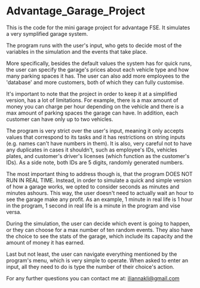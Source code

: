 # Advantage_Garage_Project
This is the code for the mini garage project for advantage FSE. It simulates a very symplified garage system.



The program runs with the user's input, who gets to decide most of the variables in the simulation and the events that take place.

More specifically, besides the default values the system has for quick runs, the user can specify the garage's prices about each vehicle type and how many parking spaces it has. The user can also add more employees to the 'database' and more customers, both of which they can fully customise.

It's important to note that the project in order to keep it at a simplified version, has a lot of limitations. For example, there is a max amount of money you can charge per hour depending on the vehicle and there is a max amount of parking spaces the garage can have. In addition, each customer can have only up to two vehicles.

The program is very strict over the user's input, meaning it only accepts values that correspond to its tasks and it has restrictions on string inputs (e.g. names can't have numbers in them). It is also, very careful not to have any duplicates in cases it shouldn't, such as employee's IDs, vehicles plates, and customer's driver's licenses (which function as the customer's IDs). As a side note, both IDs are 5 digits, randomly generated numbers.

The most important thing to address though is, that the program DOES NOT RUN IN REAL TIME. Instead, in order to simulate a quick and simple version of how a garage works, we opted to consider seconds as minutes and minutes ashours. This way, the user doesn't need to actually wait an hour to see the garage make any profit.
As an example, 1 minute in real life is 1 hour in the program, 1 second in real life is a minute in the program and vise versa. 

During the simulation, the user can decide which event is going to happen, or they can choose for a max number of ten random events.
They also have the choice to see the stats of the garage, which include its capacity and the amount of money it has earned. 

Last but not least, the user can navigate everything mentioned by the program's menu, which is very simple to operate. When asked to enter an input, all they need to do is type the number of their choice's action.

For any further questions you can contact me at: iliannakli@gmail.com
